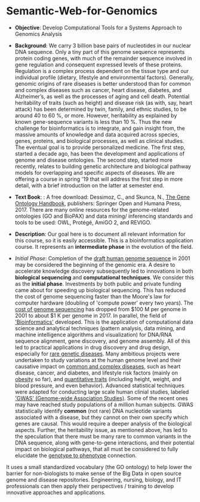 # Semantic-Web-for-Genomics
* **Objective**: Develop Computational Tools for a Systems Approach to Genomics Analysis
* **Background**: We carry 3 billion base pairs of nucleotides in our nuclear DNA sequence. Only a tiny part of this genome sequence represents protein coding genes, with much of the remainder sequence involved in gene regulation and consequent expressed levels of these proteins. Regulation is a complex process dependent on the tissue type and our individual profile (dietary, lifestyle and environmental factors).   Generally, genomic origins of rare diseases is better understood than for common and complex diseases such as cancer, heart disease, diabetes, and Alzheimer’s, as well as the processes of aging and cell death.   Potential heritability of traits (such as height) and disease risk (as with, say, heart attack) has been determined by twin, family, and ethnic studies, to be around 40 to 60 %, or more. However, heritability as explained by known gene-sequence variants is less than 10 %. Thus the new challenge for bioinformatics is to integrate, and gain insight from, the massive amounts of knowledge and data acquired across species, genes, proteins, and biological processes, as well as clinical studies.  The eventual goal is to provide personalized medicine. The first step, started a decade ago, has been the development and applications of genome and disease ontologies. The second step, started more recently, relates to building genetic architecture and biological pathway models for overlapping and specific aspects of diseases. We are offering a course in spring '19 that will address the first step in more detail, with a brief introduction on the latter at semester end. 
* **Text Book**: :  A free download: Dessimoz, C., and Skunca, N., [The Gene Ontology Handbook](https://link.springer.com/content/pdf/10.1007%2F978-1-4939-3743-1.pdf), publishers: Springer Open and Humana Press, 2017. There are many online resources for the genome-related ontologies (GO and BioPAX) and data mining/ inferencing standards and tools to be used: OWL, Protégé, AmiGO 2, and REVIGO.
* **Description**: Our goal here is to document all relevant information for this course, so it is easily accessible.  This is a bioinformatics application course. It represents an **intermediate phase** in the evolution of the field. 

* *Initial Phase*: Completion of the [draft human genome sequence](https://en.wikipedia.org/wiki/Human_genome) in 2001 may be considered the beginning of the genomic era. A desire to accelerate knowledge discovery subsequently led to innovations in both **biological sequencing** and **computational techniques**. We consider this as the **initial phase**. Investments by both public and private funding came about for speeding up biological sequencing. This has reduced the cost of genome sequencing faster than the Moore's law for computer hardware (doubling of 'compute power' every two years). The [cost of genome sequencing](https://www.genome.gov/27541954/dna-sequencing-costs-data/) has dropped from $100 M per genome in 2001 to about $1 K per genome in 2017. In parallel, the field of 
['Bioinformatics'](https://en.wikipedia.org/wiki/Bioinformatics) developed. This is the application of computational data science and analytical techniques (pattern analysis, data mining, and machine intelligence algorithms and visualization) for DNA/RNA sequence alignment, gene discovery, and genome assembly. All of this led to practical applications in drug discovery and drug design, especially for [rare genetic diseases](https://www.nature.com/scitable/topicpage/rare-genetic-disorders-learning-about-genetic-disease-979). Many ambitious projects were undertaken to study variations at the human genome level and their causative impact on [common and complex diseases](https://www.nature.com/articles/nature05911), such as heart disease, cancer, and diabetes, and lifestyle risk factors (mainly on [obesity](https://www.springer.com/us/book/9781461486411) so far), and [quantitative traits](https://www.nature.com/subjects/quantitative-trait) (including height, weight, and blood pressure, and even behavior). Advanced statistical techniques were adapted for conducting large scale human clinial studies, labeled ['GWAS' (Genome-wide Association Studies)](https://en.wikipedia.org/wiki/Genome-wide_association_study). Some of the recent ones may have reached study populations of a million human subjects. GWAS  statistically identify **common** (not rare) DNA nucleotide variants associated with a disease, but they cannot on their own specify which genes are causal. This would require a deeper analysis of the biological aspects. Further, the heritability issue, as mentioned above, has led to the speculation that there must be many rare to common variants in the DNA sequence, along with gene-to-gene interactions, and their potential impact on biological pathways, that all must be considered to fully elucidate the [genotype to phenotype](https://useast.ensembl.org/info/website/tutorials/phenotype.html) connection. 

It uses a small standardized vocabulary (the GO ontology) to help lower the barrier for non-biologists to make sense of the Big Data in open source genome and disease repositories. Engineering, nursing, biology, and IT professionals can then apply their perspectives / training to develop innovative approaches and applications. 
